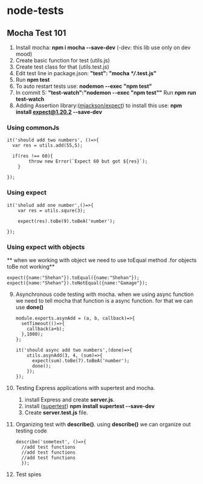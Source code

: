 # node-tests

## Mocha Test 101

1. Install mocha: **npm i mocha --save-dev** (-dev: this lib use only on dev mood)
2. Create basic function for test (utils.js)
3. Create test class for that (utils.test.js)
4. Edit test line in package.json: **"test": "mocha _*/_.test.js"**
5. Run **npm test**
6. To auto restart tests use: **nodemon --exec "npm test"**
7. In commit 5: **"test-watch":"nodemon --exec \"npm test\""** Run **npm run test-watch**
8. Adding Assertion library:([mjackson/expect](https://github.com/mjackson/expect)) to install this use: **npm install expect@1.20.2 --save-dev**<br>

### Using commonJs

```
it('should add two numbers', ()=>{
  var res = utils.add(55,5);

  if(res !== 60){
		throw new Error(`Expect 60 but got ${res}`);
	}

});
```

### Using expect

```
it('sholud add one number',()=>{
    var res = utils.squre(3);

    expect(res).toBe(9).toBeA('number');

});
```
### Using expect with objects
** when we working with object we need to use toEqual method .for objects toBe not working**

```
expect({name:"Shehan"}).toEqual({name:"Shehan"});
expect({name:"Shehan"}).toNotEqual({name:"Gamage"});
```

9. Asynchronous code testing with mocha.
     when we using async function we need to tell mocha that function is a async function. for that we can use **done()**

      ```
      module.exports.asynAdd = (a, b, callback)=>{
        setTimeout(()=>{
          callback(a+b);
        },1000);
      };
      ```

      ```
      it('should async add two numbers',(done)=>{
          utils.asynAdd(3, 4, (sum)=>{
            expect(sum).toBe(7).toBeA('number');
            done();
          });
      });
      ```

10. Testing Express applications with supertest and mocha.
    1. install Express and create **server.js**.
    2. install ([supertest](https://github.com/visionmedia/supertest)) **npm install supertest --save-dev**
    3. Create **server.test.js** file.

11. Organizing test with **describe()**.
      using **describe()** we can organize out testing code

      ```
      describe('sometext', ()=>{
        //add test functions
        //add test functions
        //add test functions
        });
      ```

12. Test spies   

